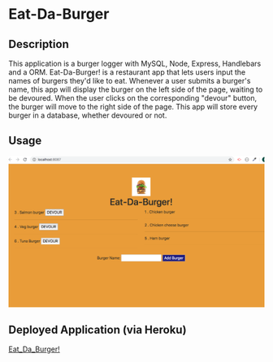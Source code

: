 # Eat-Da-Burger

## Description
This application is a burger logger with MySQL, Node, Express, Handlebars and a ORM. Eat-Da-Burger! is a restaurant app that lets users input the names of burgers they'd like to eat. Whenever a user submits a burger's name, this app will display the burger on the left side of the page, waiting to be devoured. When the user clicks on the corresponding "devour" button, the burger will move to the right side of the page. This app will store every burger in a database, whether devoured or not.

## Usage
![Deployed image](/public/assets/img/deployed_app.png)

## Deployed Application (via Heroku)
[Eat_Da_Burger!](https://shrouded-inlet-95318.herokuapp.com/)
